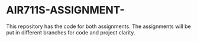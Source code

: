 # AIR711S-ASSIGNMENT-

This repository has the code for both assignments. The assignments will be put in different branches for code and project clarity.
